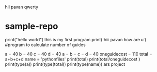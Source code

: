 hii pavan qwerty
# sample-repo
print("hello world")
this is my first program
print('hiii pavan how are u')
#program to calculate number of guides

a = 40
b = 40
c = 40
d = 40 
a = b = c = d = 40
oneguidecost = 110
total = a+b+c+d
name = 'pythonfiles'
print(total)
print(total/oneguidecost )
print(type(a))
print(type(total))
print(type(name))
ars project
